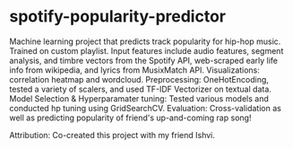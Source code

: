# spotify-popularity-predictor

Machine learning project that predicts track popularity for hip-hop music. Trained on custom playlist. 
Input features include audio features, segment analysis, and timbre vectors from the Spotify API, web-scraped early life info from wikipedia, and lyrics from MusixMatch API.
Visualizations: correlation heatmap and wordcloud. 
Preprocessing: OneHotEncoding, tested a variety of scalers, and used TF-IDF Vectorizer on textual data. 
Model Selection & Hyperparamater tuning: Tested various models and conducted hp tuning using GridSearchCV. 
Evaluation: Cross-validation as well as predicting popularity of friend's up-and-coming rap song!

Attribution: Co-created this project with my friend Ishvi. 

